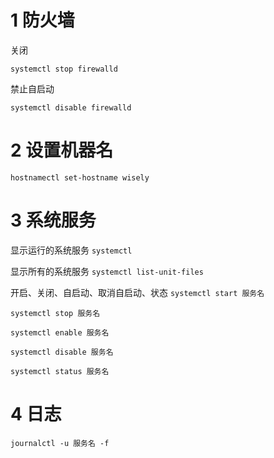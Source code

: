 # 1 防火墙

关闭

`systemctl stop firewalld`

禁止自启动

`systemctl disable firewalld`

# 2 设置机器名

`hostnamectl set-hostname wisely`

# 3 系统服务

显示运行的系统服务
`systemctl`

显示所有的系统服务
`systemctl list-unit-files`

开启、关闭、自启动、取消自启动、状态
`systemctl start 服务名`

`systemctl stop 服务名`

`systemctl enable 服务名`

`systemctl disable 服务名`

`systemctl status 服务名`

# 4 日志

`journalctl -u 服务名 -f`